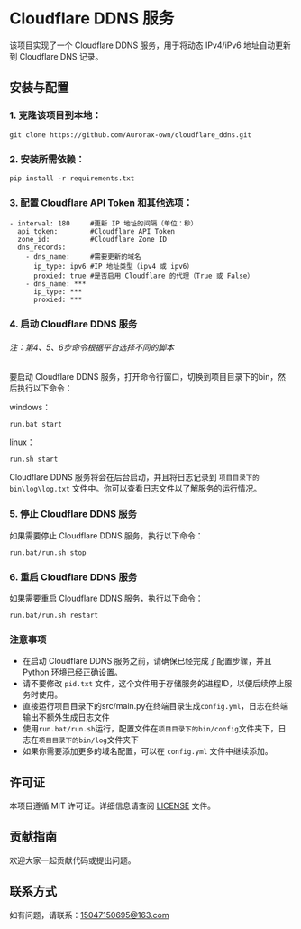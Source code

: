 # Cloudflare DDNS 服务

该项目实现了一个 Cloudflare DDNS 服务，用于将动态 IPv4/iPv6 地址自动更新到 Cloudflare DNS 记录。

## 安装与配置

### 1. 克隆该项目到本地：

```
git clone https://github.com/Aurorax-own/cloudflare_ddns.git
```

### 2. 安装所需依赖：

```
pip install -r requirements.txt
```

### 3. 配置 Cloudflare API Token 和其他选项：

```
- interval: 180		#更新 IP 地址的间隔（单位：秒）
  api_token: 		#Cloudflare API Token
  zone_id: 			#Cloudflare Zone ID
  dns_records:
    - dns_name: 	#需要更新的域名
      ip_type: ipv6	#IP 地址类型（ipv4 或 ipv6）
      proxied: true	#是否启用 Cloudflare 的代理（True 或 False）
    - dns_name: ***
      ip_type: ***
      proxied: ***
```

### 4. 启动 Cloudflare DDNS 服务

###### 注：第4、5、6步命令根据平台选择不同的脚本

要启动 Cloudflare DDNS 服务，打开命令行窗口，切换到项目目录下的bin，然后执行以下命令：

windows：

```
run.bat start
```

linux：

```
run.sh start
```

Cloudflare DDNS 服务将会在后台启动，并且将日志记录到 `项目目录下的bin\log\log.txt` 文件中。你可以查看日志文件以了解服务的运行情况。

### 5. 停止 Cloudflare DDNS 服务

如果需要停止 Cloudflare DDNS 服务，执行以下命令：

```
run.bat/run.sh stop
```

### 6. 重启 Cloudflare DDNS 服务

如果需要重启 Cloudflare DDNS 服务，执行以下命令：

```
run.bat/run.sh restart
```

### 注意事项

- 在启动 Cloudflare DDNS 服务之前，请确保已经完成了配置步骤，并且 Python 环境已经正确设置。
- 请不要修改 `pid.txt` 文件，这个文件用于存储服务的进程ID，以便后续停止服务时使用。
- 直接运行项目目录下的src/main.py在终端目录生成`config.yml`，日志在终端输出不额外生成日志文件
- 使用`run.bat/run.sh`运行，配置文件在`项目目录下的bin/config`文件夹下，日志在`项目目录下的bin/log`文件夹下
- 如果你需要添加更多的域名配置，可以在 `config.yml` 文件中继续添加。

## 许可证

本项目遵循 MIT 许可证。详细信息请查阅 [LICENSE](LICENSE) 文件。

## 贡献指南

欢迎大家一起贡献代码或提出问题。

## 联系方式

如有问题，请联系：15047150695@163.com